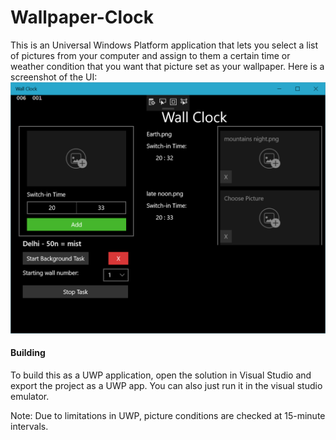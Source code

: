 # Wallpaper-Clock
This is an Universal Windows Platform application that lets you select a list of pictures from your computer and assign to them a certain time or weather condition that you want that picture set as your wallpaper.
Here is a screenshot of the UI:
![wall-clock-screenshot](Screenshots/wallclock_snap.png)

#### Building
To build this as a UWP application, open the solution in Visual Studio and export the project as a UWP app. You can also just run it in the visual studio emulator.




Note: Due to limitations in UWP, picture conditions are checked at 15-minute intervals.
